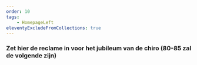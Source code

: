 ```yaml
---
order: 10
tags:
    - HomepageLeft
eleventyExcludeFromCollections: true
---
```


### Zet hier de reclame in voor het jubileum van de chiro (80-85 zal de volgende zijn)

